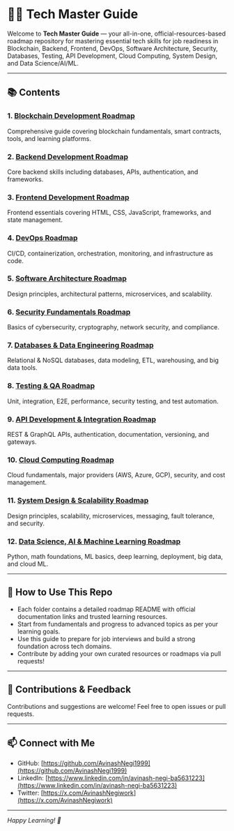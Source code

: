# 🧑‍💻 Tech Master Guide

Welcome to **Tech Master Guide** — your all-in-one, official-resources-based roadmap repository for mastering essential tech skills for job readiness in Blockchain, Backend, Frontend, DevOps, Software Architecture, Security, Databases, Testing, API Development, Cloud Computing, System Design, and Data Science/AI/ML.

---

## 📚 Contents

### 1. [Blockchain Development Roadmap](blockchain/README.md)  
Comprehensive guide covering blockchain fundamentals, smart contracts, tools, and learning platforms.

### 2. [Backend Development Roadmap](backend/README.md)  
Core backend skills including databases, APIs, authentication, and frameworks.

### 3. [Frontend Development Roadmap](frontend/README.md)  
Frontend essentials covering HTML, CSS, JavaScript, frameworks, and state management.

### 4. [DevOps Roadmap](devops/README.md)  
CI/CD, containerization, orchestration, monitoring, and infrastructure as code.

### 5. [Software Architecture Roadmap](software-architecture/README.md)  
Design principles, architectural patterns, microservices, and scalability.

### 6. [Security Fundamentals Roadmap](security/README.md)  
Basics of cybersecurity, cryptography, network security, and compliance.

### 7. [Databases & Data Engineering Roadmap](databases/README.md)  
Relational & NoSQL databases, data modeling, ETL, warehousing, and big data tools.

### 8. [Testing & QA Roadmap](testing/README.md)  
Unit, integration, E2E, performance, security testing, and test automation.

### 9. [API Development & Integration Roadmap](api/README.md)  
REST & GraphQL APIs, authentication, documentation, versioning, and gateways.

### 10. [Cloud Computing Roadmap](cloud/README.md)  
Cloud fundamentals, major providers (AWS, Azure, GCP), security, and cost management.

### 11. [System Design & Scalability Roadmap](system-design/README.md)  
Design principles, scalability, microservices, messaging, fault tolerance, and security.

### 12. [Data Science, AI & Machine Learning Roadmap](datascience/README.md)  
Python, math foundations, ML basics, deep learning, deployment, big data, and cloud ML.

---

## 🚀 How to Use This Repo

- Each folder contains a detailed roadmap README with official documentation links and trusted learning resources.
- Start from fundamentals and progress to advanced topics as per your learning goals.
- Use this guide to prepare for job interviews and build a strong foundation across tech domains.
- Contribute by adding your own curated resources or roadmaps via pull requests!

---

## 🙏 Contributions & Feedback

Contributions and suggestions are welcome! Feel free to open issues or pull requests.

---

## 📫 Connect with Me

- GitHub: [https://github.com/AvinashNegi1999](https://github.com/AvinashNegi1999)  
- LinkedIn: [https://www.linkedin.com/in/avinash-negi-ba5631223](https://www.linkedin.com/in/avinash-negi-ba5631223)  
- Twitter: [https://x.com/AvinashNegiwork](https://x.com/AvinashNegiwork)  

---

*Happy Learning! 🚀*

